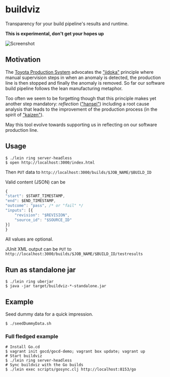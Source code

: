 # buildviz

Transparency for your build pipeline's results and runtime.

**This is experimental, don't get your hopes up**

![Screenshot](https://github.com/cburgmer/buildviz/raw/master/screenshot.png)

## Motivation

The [Toyota Production System](http://en.wikipedia.org/wiki/Toyota_Production_System) advocates the ["jidoka"](http://en.wikipedia.org/w/index.php?title=Jidoka&redirect=no) principle where manual supervision steps in when an anomaly is detected, the production line is then stopped and finally the anomaly is removed. So far our software build pipeline follows the lean manufacturing metaphor.

Too often we seem to be forgetting though that this principle makes yet another step mandatory: *reflection* (["hansei"](http://en.wikipedia.org/wiki/Hansei)) including a root cause analysis that leads to the improvement of the production process (in the spirit of ["kaizen"](http://en.wikipedia.org/wiki/Kaizen)).

May this tool evolve towards supporting us in reflecting on our software production line.

## Usage

    $ ./lein ring server-headless
    $ open http://localhost:3000/index.html

Then `PUT` data to `http://localhost:3000/builds/$JOB_NAME/$BUILD_ID` 

Valid content (JSON) can be

```js
{
"start": $START_TIMESTAMP,
"end": $END_TIMESTAMP,
"outcome": "pass", /* or "fail" */
"inputs": [{
    "revision": "$REVISION",
    "source_id": "$SOURCE_ID"
}]
}
```

All values are optional.

JUnit XML output can be `PUT` to `http://localhost:3000/builds/$JOB_NAME/$BUILD_ID/testresults` 
    
## Run as standalone jar

    $ ./lein ring uberjar
    $ java -jar target/buildviz-*-standalone.jar

## Example    

Seed dummy data for a quick impression.

    $ ./seedDummyData.sh

### Full fledged example

    # Install Go.cd
    $ vagrant init gocd/gocd-demo; vagrant box update; vagrant up
    # Start buildviz
    $ ./lein ring server-headless
    # Sync buildviz with the Go builds
    $ ./lein exec scripts/gosync.clj http://localhost:8153/go
